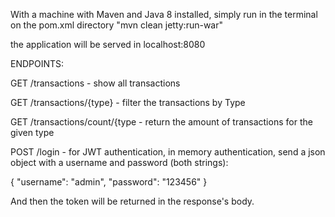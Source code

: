 With a machine with Maven and Java 8 installed, simply run in the terminal on the pom.xml directory "mvn clean jetty:run-war"

the application will be served in localhost:8080


ENDPOINTS:

GET /transactions - show all transactions

GET /transactions/{type} - filter the transactions by Type

GET /transactions/count/{type - return the amount of transactions for the given type


POST /login - for JWT authentication, in memory authentication, send a json object with a username and password (both strings):

{
    "username": "admin",
    "password": "123456"
}

And then the token will be returned in the response's body.
